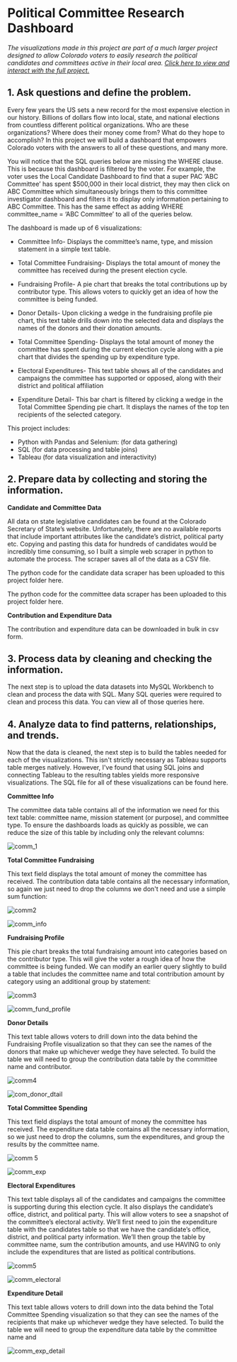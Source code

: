 # Political Committee Research Dashboard

_The visualizations made in this project are part of a much larger project designed to allow Colorado voters to easily research the political candidates and committees active in their local area. [Click here to view and interact with the full project.](https://public.tableau.com/app/profile/jon.biggerstaff/viz/ColoradoPoliticalSpendingTrackerUpdated/DistrictDash?publish=yes)_


## **1. Ask questions and define the problem.**

Every few years the US sets a new record for the most expensive election in our history. Billions of dollars flow into local, state, and national elections from countless different political organizations. Who are these organizations? Where does their money come from? What do they hope to accomplish? In this project we will build a dashboard that empowers Colorado voters with the answers to all of these questions, and many more. 

You will notice that the SQL queries below are missing the WHERE clause. This is because this dashboard is filtered by the voter. For example, the voter uses the Local Candidate Dashboard to find that a super PAC ‘ABC Committee’ has spent $500,000 in their local district, they may then click on ABC Committee which simultaneously brings them to this committee investigator dashboard and filters it to display only information pertaining to ABC Committee. This has the same effect as adding WHERE committee_name = ‘ABC Committee’ to all of the queries below.


The dashboard is made up of 6 visualizations:

- Committee Info- Displays the committee’s name, type, and mission statement in a simple text table.

- Total Committee Fundraising- Displays the total amount of money the committee has received during the present election cycle.

- Fundraising Profile- A pie chart that breaks the total contributions up by contributor type. This allows voters to quickly get an idea of how the committee is being funded.

- Donor Details- Upon clicking a wedge in the fundraising profile pie chart, this text table drills down into the selected data and displays the names of the donors and their donation amounts.

- Total Committee Spending- Displays the total amount of money the committee has spent during the current election cycle along with a pie chart that divides the spending up by expenditure type.

- Electoral Expenditures- This text table shows all of the candidates and campaigns the committee has supported or opposed, along with their district and political affiliation

- Expenditure Detail- This bar chart is filtered by clicking a wedge in the Total Committee Spending pie chart. It displays the names of the top ten recipients of the selected category.

This project includes:

- Python with Pandas and Selenium: (for data gathering)
- SQL (for data processing and table joins)
- Tableau (for data visualization and interactivity)

## **2. Prepare data by collecting and storing the information.**

**Candidate and Committee Data**

All data on state legislative candidates can be found at the Colorado Secretary of State’s website. Unfortunately, there are no available reports that include important attributes like the candidate’s district, political party etc. Copying and pasting this data for hundreds of candidates would be incredibly time consuming, so I built a simple web scraper in python to automate the process. The scraper saves all of the data as a CSV file.

The python code for the candidate data scraper has been uploaded to this project folder here.

The python code for the committee data scraper has been uploaded to this project folder here.

**Contribution and Expenditure Data**

The contribution and expenditure data can be downloaded in bulk in csv form.

## **3. Process data by cleaning and checking the information.**

The next step is to upload the data datasets into MySQL Workbench to clean and process the data with SQL. Many SQL queries were required to clean and process this data. You can view all of those queries here.

## **4. Analyze data to find patterns, relationships, and trends.**

Now that the data is cleaned, the next step is to build the tables needed for each of the visualizations. This isn't strictly necessary as Tableau supports table merges natively. However, I've found that using SQL joins and connecting Tableau to the resulting tables yields more responsive visualizations. The SQL file for all of these visualizations can be found here.

**Committee Info**

The committee data table contains all of the information we need for this text table: committee name, mission statement (or purpose), and committee type. To ensure the dashboards loads as quickly as possible, we can reduce the size of this table by including only the relevant columns:

![comm_1](https://user-images.githubusercontent.com/102785707/205723190-6b25fb72-64b0-4988-92a8-f89a67992633.PNG)

**Total Committee Fundraising**

This text field displays the total amount of money the committee has received. The contribution data table contains all the necessary information, so again we just need to drop the columns we don't need and use a simple sum function:

![comm2](https://user-images.githubusercontent.com/102785707/205723306-24f5ae51-b1c4-4109-ab4f-24d8d65590fc.PNG)

![comm_info](https://user-images.githubusercontent.com/102785707/205724304-119383b0-2527-4edc-b76d-c522071ccd02.PNG)


**Fundraising Profile**

This pie chart breaks the total fundraising amount into categories based on the contributor type. This will give the voter a rough idea of how the committee is being funded. We can modify an earlier query slightly to build a table that includes the committee name and total contribution amount by category using an additional group by statement:

![comm3](https://user-images.githubusercontent.com/102785707/205723405-0c383175-7ced-46a6-8c37-2c84a1a90e61.PNG)

![comm_fund_profile](https://user-images.githubusercontent.com/102785707/205724484-f51b179c-884e-4b98-b676-53995d69389a.PNG)





**Donor Details**

This text table allows voters to drill down into the data behind the Fundraising Profile visualization so that they can see the names of the donors that make up whichever wedge they have selected. To build the table we will need to group the contribution data table by the committee name and contributor.

![comm4](https://user-images.githubusercontent.com/102785707/205723517-0b4781b3-dc6a-4c68-a085-d8722c897eda.PNG)

![com_donor_dtail](https://user-images.githubusercontent.com/102785707/205724562-8dec81d6-534e-4bdf-8a74-8479779c99d8.PNG)



**Total Committee Spending**

This text field displays the total amount of money the committee has received. The expenditure data table contains all the necessary information, so we just need to drop the columns, sum the expenditures, and group the results by the committee name.

![comm 5](https://user-images.githubusercontent.com/102785707/205723670-1b458189-6b52-4c93-81b7-56cc54b50fa1.PNG)

![comm_exp](https://user-images.githubusercontent.com/102785707/205724617-84274676-6cae-4e6c-8264-e5ee6bb05bd1.PNG)


**Electoral Expenditures**

This text table displays all of the candidates and campaigns the committee is supporting during this election cycle. It also displays the candidate’s office, district, and political party. This will allow voters to see a snapshot of the committee’s electoral activity. We’ll first need to join the expenditure table with the candidates table so that we have the candidate’s office, district, and political party information. We’ll then group the table by committee name, sum the contribution amounts, and use HAVING to only include the expenditures that are listed as political contributions.

![comm5](https://user-images.githubusercontent.com/102785707/205723970-99c5242e-b176-4a77-bde6-455a7989798a.PNG)

![comm_electoral](https://user-images.githubusercontent.com/102785707/205724643-516a701a-3ede-40f9-ad63-3b83c9985d47.PNG)




**Expenditure Detail**

This text table allows voters to drill down into the data behind the Total Committee Spending visualization so that they can see the names of the recipients that make up whichever wedge they have selected. To build the table we will need to group the expenditure data table by the committee name and 




![comm_exp_detail](https://user-images.githubusercontent.com/102785707/205724677-3da2dd22-ab2d-410d-9bd8-ae69724df943.PNG)



















